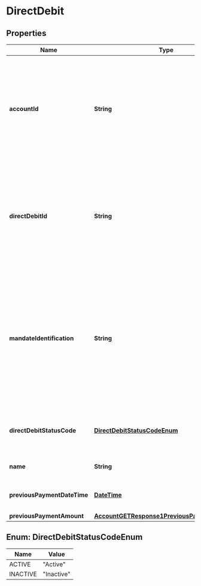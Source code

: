 
# DirectDebit

## Properties
Name | Type | Description | Notes
------------ | ------------- | ------------- | -------------
**accountId** | **String** | A unique and immutable identifier used to identify the account resource. This identifier has no meaning to the account owner. | 
**directDebitId** | **String** | A unique and immutable identifier used to identify the direct debit resource. This identifier has no meaning to the account owner. |  [optional]
**mandateIdentification** | **String** | Direct Debit reference. For AUDDIS service users provide Core Reference. For non AUDDIS service users provide Core reference if possible or last used reference. | 
**directDebitStatusCode** | [**DirectDebitStatusCodeEnum**](#DirectDebitStatusCodeEnum) | Specifies the status of the direct debit in code form. |  [optional]
**name** | **String** | Name of Service User | 
**previousPaymentDateTime** | [**DateTime**](DateTime.md) | Date of most recent direct debit collection. |  [optional]
**previousPaymentAmount** | [**AccountGETResponse1PreviousPaymentAmount**](AccountGETResponse1PreviousPaymentAmount.md) |  |  [optional]


<a name="DirectDebitStatusCodeEnum"></a>
## Enum: DirectDebitStatusCodeEnum
Name | Value
---- | -----
ACTIVE | &quot;Active&quot;
INACTIVE | &quot;Inactive&quot;



